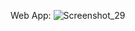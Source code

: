 Web App:
![Screenshot_29](https://user-images.githubusercontent.com/78963023/213971267-b1ae943a-c30d-4017-b8b7-49b6e5c0674e.png)



